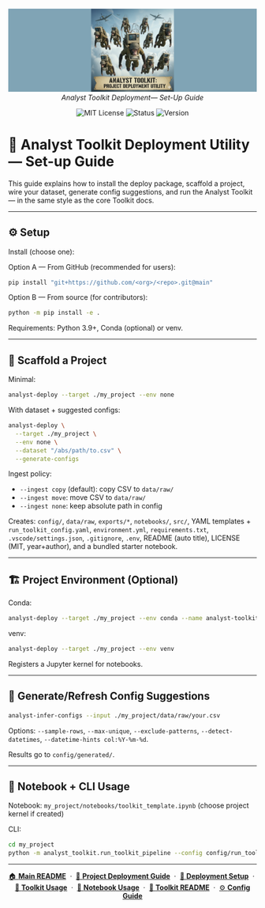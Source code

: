<p align="center">
  <img src="../logo_img/analyst_toolkit_deploy_banner.png" width="1000"/>
  <br>
  <em>Analyst Toolkit Deployment— Set-Up Guide</em>
</p>
<p align="center">
  <img alt="MIT License" src="https://img.shields.io/badge/license-MIT-blue">
  <img alt="Status" src="https://img.shields.io/badge/status-stable-brightgreen">
  <img alt="Version" src="https://img.shields.io/badge/version-v0.1.0-blueviolet">
</p>


# 📘 Analyst Toolkit Deployment Utility — Set-up Guide

This guide explains how to install the deploy package, scaffold a project, wire your dataset, generate config suggestions, and run the Analyst Toolkit — in the same style as the core Toolkit docs.

---

## ⚙️ Setup

Install (choose one):

Option A — From GitHub (recommended for users):
```bash
pip install "git+https://github.com/<org>/<repo>.git@main"
```

Option B — From source (for contributors):
```bash
python -m pip install -e .
```

Requirements: Python 3.9+, Conda (optional) or venv.

---

## 🧭 Scaffold a Project

Minimal:
```bash
analyst-deploy --target ./my_project --env none
```

With dataset + suggested configs:
```bash
analyst-deploy \
  --target ./my_project \
  --env none \
  --dataset "/abs/path/to.csv" \
  --generate-configs
```

Ingest policy:
- `--ingest copy` (default): copy CSV to `data/raw/`
- `--ingest move`: move CSV to `data/raw/`
- `--ingest none`: keep absolute path in config

Creates: `config/`, `data/raw`, `exports/*`, `notebooks/`, `src/`, YAML templates + `run_toolkit_config.yaml`, `environment.yml`, `requirements.txt`, `.vscode/settings.json`, `.gitignore`, `.env`, README (auto title), LICENSE (MIT, year+author), and a bundled starter notebook.

---

## 🏗️ Project Environment (Optional)

Conda:
```bash
analyst-deploy --target ./my_project --env conda --name analyst-toolkit
```

venv:
```bash
analyst-deploy --target ./my_project --env venv
```

Registers a Jupyter kernel for notebooks.

---

## 🧪 Generate/Refresh Config Suggestions

```bash
analyst-infer-configs --input ./my_project/data/raw/your.csv
```

Options: `--sample-rows`, `--max-unique`, `--exclude-patterns`, `--detect-datetimes`, `--datetime-hints col:%Y-%m-%d`.

Results go to `config/generated/`.

---

## 📓 Notebook + CLI Usage

Notebook: `my_project/notebooks/toolkit_template.ipynb` (choose project kernel if created)

CLI:
```bash
cd my_project
python -m analyst_toolkit.run_toolkit_pipeline --config config/run_toolkit_config.yaml
```

---

<p align="center">
  <a href="../README.md">🏠 <b>Main README</b></a>
  &nbsp;·&nbsp;
  <a href="deployment_guide.md">🚀 <b>Project Deployment Guide</b></a>
  &nbsp;·&nbsp;
  <a href="deployment_setup_guide.md">🔧 <b>Deployment Setup</b></a>
  &nbsp;·&nbsp;
  <a href="toolkit_readme.md">📘 <b>Toolkit Usage</b></a>
  &nbsp;·&nbsp;
  <a href="notebook_usage_guide.md">📓 <b>Notebook Usage</b></a>
  &nbsp;·&nbsp;
  <a href="toolkit_readme.md">📘 <b>Toolkit README</b></a>
  &nbsp;·&nbsp;
  <a href="toolkit_config_guide.md">⚙️ <b>Config Guide</b></a>
</p>

